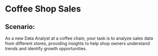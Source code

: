
# **Coffee Shop Sales**

## **Scenario:**
As a new Data Analyst at a coffee chain, your task is to analyze sales data from different stores, providing insights to help shop owners understand trends and identify growth opportunities.
